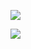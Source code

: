 ![](https://github.com/user-attachments/assets/5ffa12fa-d53c-4ee2-84d2-d2e46a18465b)

![](https://github.com/user-attachments/assets/ee04344f-a516-4093-8b43-95dbebac2b50)
